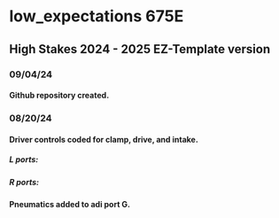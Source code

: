 # low_expectations 675E

## High Stakes 2024 - 2025 EZ-Template version
### 09/04/24
#### Github repository created.
### 08/20/24
#### Driver controls coded for clamp, drive, and intake.
##### L ports: 
##### R ports: 
#### Pneumatics added to adi port G.
